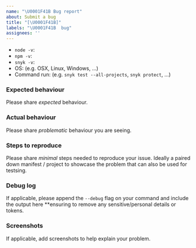 ```yaml
---
name: "\U0001F41B Bug report"
about: Submit a bug
title: "[\U0001F41B]"
labels: "\U0001F41B  bug"
assignees: ''
---
```


- `node -v`:
- `npm -v`:
- `snyk -v`:
- OS: (e.g. OSX, Linux, Windows, ...)
- Command run: (e.g. `snyk test --all-projects`, `snyk protect`, ...)

### Expected behaviour
Please share _expected_ behaviour.

### Actual behaviour
Please share _problematic_ behaviour you are seeing.

### Steps to reproduce
Please share _minimal_ steps needed to reproduce your issue. Ideally
a paired down manifest / project to showcase the problem that can also
be used for testsing.


### Debug log
If applicable, please append the `--debug` flag on your command and include the output here **ensuring to remove any sensitive/personal details or tokens.


### Screenshots
If applicable, add screenshots to help explain your problem.

